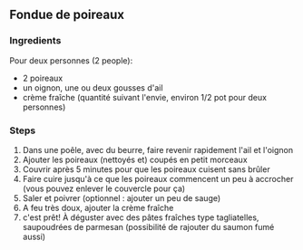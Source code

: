 ## Fondue de poireaux

### Ingredients

Pour deux personnes (2 people):

- 2 poireaux
- un oignon, une ou deux gousses d'ail
- crème fraîche (quantité suivant l'envie, environ 1/2 pot pour deux personnes)

### Steps

1. Dans une poêle, avec du beurre, faire revenir rapidement l'ail et l'oignon
2. Ajouter les poireaux (nettoyés et) coupés en petit morceaux
3. Couvrir après 5 minutes pour que les poireaux cuisent sans brûler
4. Faire cuire jusqu'à ce que les poireaux commencent un peu à accrocher (vous pouvez enlever le couvercle pour ça)
5. Saler et poivrer (optionnel : ajouter un peu de sauge)
6. A feu très doux, ajouter la crème fraîche
7. c'est prêt! À déguster avec des pâtes fraîches type tagliatelles, saupoudrées de parmesan (possibilité de rajouter du saumon fumé aussi)
